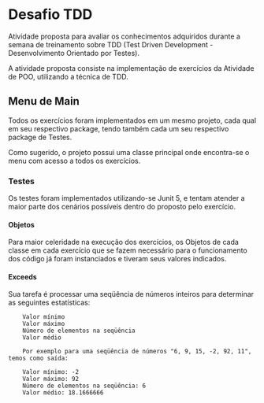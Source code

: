 # Desafio TDD

Atividade proposta para avaliar os conhecimentos adquiridos durante a semana de treinamento sobre TDD (Test Driven Development - Desenvolvimento Orientado por Testes).

A atividade proposta consiste na implementação de exercícios da Atividade de POO, utilizando a técnica de TDD.

## Menu de Main

Todos os exercícios foram implementados em um mesmo projeto, cada qual em seu respectivo package, tendo também cada um seu respectivo package de Testes.

Como sugerido, o projeto possui uma classe principal onde encontra-se o menu com acesso a todos os exercícios.

### Testes

Os testes foram implementados utilizando-se Junit 5, e tentam atender a maior parte dos cenários possíveis dentro do proposto pelo exercício.

#### Objetos

Para maior celeridade na execução dos exercícios, os Objetos de cada classe em cada exercício que se fazem necessário para o funcionamento dos código já foram instanciados e tiveram seus valores indicados. 

#### Exceeds

Sua tarefa é processar uma seqüência de números inteiros para determinar as seguintes estatísticas:

        Valor mínimo
        Valor máximo
        Número de elementos na seqüência
        Valor médio

        Por exemplo para uma seqüência de números "6, 9, 15, -2, 92, 11", temos como saída:

        Valor mínimo: -2
        Valor máximo: 92
        Número de elementos na seqüência: 6
        Valor médio: 18.1666666








